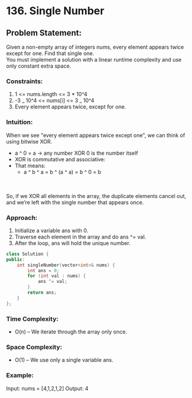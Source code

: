 # 136. Single Number

## Problem Statement:

Given a non-empty array of integers nums, every element appears twice except for one. Find that single one.<br/>
You must implement a solution with a linear runtime complexity and use only constant extra space.

### Constraints:

1. 1 <= nums.length <= 3 \* 10^4
2. -3 _ 10^4 <= nums[i] <= 3 _ 10^4
3. Every element appears twice, except for one.

### Intuition:

When we see "every element appears twice except one", we can think of using bitwise XOR.
  - a ^ 0 = a → any number XOR 0 is the number itself
  - XOR is commutative and associative:
  - That means:
      - a ^ b ^ a = b ^ (a ^ a) = b ^ 0 = b

<br/>
<br/>
So, if we XOR all elements in the array, the duplicate elements cancel out, and we’re left with the single number that appears once.

### Approach:
1. Initialize a variable ans with 0.
2. Traverse each element in the array and do ans ^= val.
3. After the loop, ans will hold the unique number.

```c++
class Solution {
public:
    int singleNumber(vector<int>& nums) {
        int ans = 0;
        for (int val : nums) {
            ans ^= val;
        }
        return ans;
    }
};
```

### Time Complexity:
  - O(n) – We iterate through the array only once.

### Space Complexity:
  - O(1) – We use only a single variable ans.

### Example:
Input: nums = [4,1,2,1,2]
Output: 4

